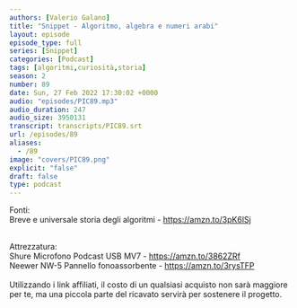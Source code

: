 ```yaml
---
authors: [Valerio Galano]
title: "Snippet - Algoritmo, algebra e numeri arabi"
layout: episode
episode_type: full
series: [Snippet]
categories: [Podcast]
tags: [algoritmi,curiosità,storia]
season: 2
number: 89
date: Sun, 27 Feb 2022 17:30:02 +0000
audio: "episodes/PIC89.mp3"
audio_duration: 247
audio_size: 3950131
transcript: transcripts/PIC89.srt
url: /episodes/89
aliases: 
  - /89
image: "covers/PIC89.png"
explicit: "false"
draft: false
type: podcast
---
```

Fonti: <br />
Breve e universale storia degli algoritmi - <a href="https://amzn.to/3pK6lSj" rel="noopener">https://amzn.to/3pK6lSj</a> <br />
<br />




Attrezzatura:<br />
Shure Microfono Podcast USB MV7 - <a href="https://amzn.to/3862ZRf" rel="noopener">https://amzn.to/3862ZRf</a> <br />
Neewer NW-5 Pannello fonoassorbente - <a href="https://amzn.to/3rysTFP" rel="noopener">https://amzn.to/3rysTFP</a> <br />
<br />
Utilizzando i link affiliati, il costo di un qualsiasi acquisto non sarà maggiore per te, ma una piccola parte del ricavato servirà per sostenere il progetto.<br />
<br />






